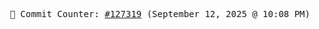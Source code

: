 <p align="center">
    <samp>
        📮 Commit Counter: <a href="https://github.com/Javascript-void0/Javascript-void0/commits/main">#127319</a> (September 12, 2025 @ 10:08 PM)
    </samp>
</p>